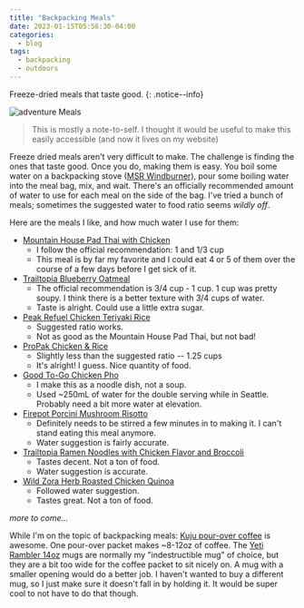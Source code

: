 ```yaml
---
title: "Backpacking Meals"
date: 2023-01-15T05:56:30-04:00
categories:
  - blog
tags:
  - backpacking
  - outdoors
---
```


Freeze-dried meals that taste good.
{: .notice--info}

![adventure Meals](/assets/images/adventure-meals.jpg)

> This is mostly a note-to-self. I thought it would be useful to make this easily accessible (and now it lives on my website)

Freeze dried meals aren't very difficult to make. The challenge is finding the ones that taste good. Once you do, making them is easy. You boil some water on a backpacking stove ([MSR Windburner](https://www.msrgear.com/stoves/stove-systems/windburner-personal-stove-system/windburner.html)), pour some boiling water into the meal bag, mix, and wait. There's an officially recommended amount of water to use for each meal on the side of the bag. I've tried a bunch of meals; sometimes the suggested water to food ratio seems _wildly off_.

Here are the meals I like, and how much water I use for them:

- [Mountain House Pad Thai with Chicken](https://www.amazon.com/Mountain-House-Backpacking-Emergency-Gluten-Free/dp/B084NW22VN?th=1)
  - I follow the official recommendation: 1 and 1/3 cup
  - This meal is by far my favorite and I could eat 4 or 5 of them over the course of a few days before I get sick of it.
- [Trailtopia Blueberry Oatmeal](https://www.rei.com/product/188956/trailtopia-blueberry-oatmeal-1-serving)
  - The official recommendation is 3/4 cup - 1 cup. 1 cup was pretty soupy. I think there is a better texture with 3/4 cups of water.
  - Taste is alright. Could use a little extra sugar.
- [Peak Refuel Chicken Teriyaki Rice](https://www.amazon.com/Peak-Refuel-Chicken-Teriyaki-Backpacking/dp/B07BQYXWX1?th=1)
  - Suggested ratio works.
  - Not as good as the Mountain House Pad Thai, but not bad!
- [ProPak Chicken & Rice](https://www.rei.com/product/184159/mountain-house-chicken-rice-pro-pak-1-serving)
  - Slightly less than the suggested ratio -- 1.25 cups
  - It's alright! I guess. Nice quantity of food.
- [Good To-Go Chicken Pho](https://www.rei.com/product/200704/good-to-go-chicken-pho)
  - I make this as a noodle dish, not a soup.
  - Used ~250mL of water for the double serving while in Seattle. Probably need a bit more water at elevation.
- [Firepot Porcini Mushroom Risotto](https://www.rei.com/product/192147/firepot-porcini-mushroom-risotto-2-servings)
  - Definitely needs to be stirred a few minutes in to making it. I can't stand eating this meal anymore.
  - Water suggestion is fairly accurate.
- [Trailtopia Ramen Noodles with Chicken Flavor and Broccoli](https://www.rei.com/product/188960/trailtopia-gluten-free-ramen-noodles-with-chicken-flavor-and-broccoli-1-serving)
  - Tastes decent. Not a ton of food.
  - Water suggestion is accurate.
- [Wild Zora Herb Roasted Chicken Quinoa](https://www.rei.com/product/219334/wild-zora-herb-roasted-chicken-quinoa-bowl-1-serving)
  - Followed water suggestion.
  - Tastes great. Not a ton of food.

_more to come..._

While I'm on the topic of backpacking meals: [Kuju pour-over coffee](https://www.amazon.com/Premium-Single-Serve-Ethically-Specialty-Eco-Friendly/dp/B09MHD4FNR/ref=sr_1_6?keywords=Kuju+Coffee+Pocket+Pour+Over&qid=1673852259&sr=8-6) is awesome. One pour-over packet makes ~8-12oz of coffee. The [Yeti Rambler 14oz](https://www.yeti.com/drinkware/mugs/mug-14oz.html) mugs are normally my "indestructible mug" of choice, but they are a bit too wide for the coffee packet to sit nicely on. A mug with a smaller opening would do a better job. I haven't wanted to buy a different mug, so I just make sure it doesn't fall in by holding it. It would be super cool to not have to do that though.
